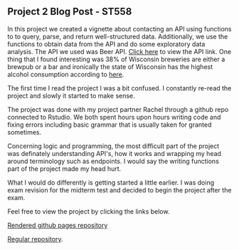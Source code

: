 ## Project 2 Blog Post - ST558

In this project we created a vignette about contacting an API using functions to to query, parse, and return well-structured data. Additionally, we use the functions to obtain data from the API and do some exploratory data analysis. The API we used was Beer API. [Click here](https://www.openbrewerydb.org/documentation) to view the API link. One thing that I found interesting was 38% of Wisconsin breweries are either a brewpub or a bar and ironically the state of Wisconsin has the highest alcohol consumption according to [here](https://www.thecentersquare.com/wisconsin/this-is-where-wisconsin-ranks-among-the-drunkest-states-in-america/article_3ccd11a4-c261-563b-919a-e02a0254b6dd.html).

The first time I read the project I was a bit confused. I constantly re-read the project and slowly it started to make sense. 

The project was done with my project partner Rachel through a github repo connected to Rstudio. We both spent hours upon hours writing code and fixing errors including basic grammar that is usually taken for granted sometimes.

Concerning logic and programming, the most difficult part of the project was definately understanding API's, how it works and wrapping my head around terminology such as endpoints. I would say the writing functions part of the project made my head hurt. 

What I would do differently is getting started a little earlier. I was doing exam revision for the midterm test and decided to begin the project after the exam. 

Feel free to view the project by clicking the links below.

[Rendered github pages repository](https://rlhardy2.github.io/ST-558-Project-2/) 

[Regular repository](https://github.com/rlhardy2/ST-558-Project-2). 
